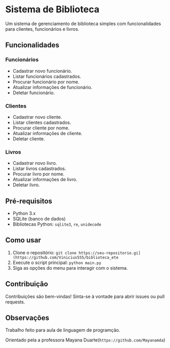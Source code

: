 # Sistema de Biblioteca

Um sistema de gerenciamento de biblioteca simples com funcionalidades para clientes, funcionários e livros.

## Funcionalidades

### Funcionários

- Cadastrar novo funcionário.
- Listar funcionários cadastrados.
- Procurar funcionário por nome.
- Atualizar informações de funcionário.
- Deletar funcionário.

### Clientes

- Cadastrar novo cliente.
- Listar clientes cadastrados.
- Procurar cliente por nome.
- Atualizar informações de cliente.
- Deletar cliente.

### Livros

- Cadastrar novo livro.
- Listar livros cadastrados.
- Procurar livro por nome.
- Atualizar informações de livro.
- Deletar livro.

## Pré-requisitos

- Python 3.x
- SQLite (banco de dados)
- Bibliotecas Python: `sqlite3`, `re`, `unidecode`

## Como usar

1. Clone o repositório: `git clone https://seu-repositorio.gi](https://github.com/Vinicius555/biblioteca_ete`
2. Execute o script principal: `python main.py`
3. Siga as opções do menu para interagir com o sistema.

## Contribuição

Contribuições são bem-vindas! Sinta-se à vontade para abrir issues ou pull requests.

## Observações

Trabalho feito para aula de linguagem de programção.

Orientado pela a professora Mayana Duarte(`https://github.com/Mayanamda`)
